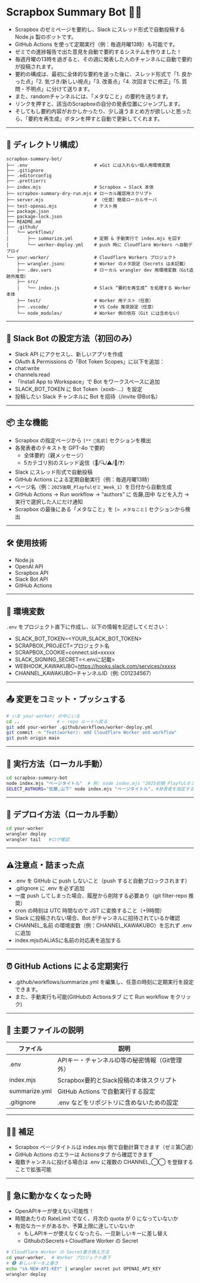 # Scrapbox Summary Bot 🤖📝
- Scrapbox のゼミページを要約し、Slack にスレッド形式で自動投稿する Node.js 製のボットです。
- GitHub Actions を使って定期実行（例：毎週月曜13時）も可能です。
- ゼミでの進捗報告で出た意見を自動で要約するシステムを作りました！
- 毎週月曜の13時を過ぎると、その週に発表した人のチャンネルに自動で要約が投稿されます。
- 要約の構成は、最初に全体的な要約を送った後に、スレッド形式で「1. 良かった点」「2. 気づき/新しい視点」「3. 改善点」「4.  次回までに修正」「5. 質問・不明点」に分けて送ります。
- また、randomチャンネルには、「メタなこと」の要約を送ります。
- リンクを押すと、該当のScrapboxの自分の発表位置にジャンプします。
- そしてもし要約内容がおかしかったり、少し違うまとめ方が欲しいと思ったら、「要約を再生成」ボタンを押すと自動で更新してくれます。

---

## 📂 ディレクトリ構成）

```
scrapbox-summary-bot/
├── .env                         # ★Git には入れない個人用環境変数
├── .gitignore
├── .editorconfig
├── .prettierrc
├── index.mjs                    # Scrapbox → Slack 本体
├── scrapbox-summary-dry-run.mjs # ローカル確認用スクリプト
├── server.mjs                   # （任意）簡易ローカルサーバ
├── test-openai.mjs              # テスト用
├── package.json
├── package-lock.json
├── README.md
├── .github/
│   └── workflows/
│       ├── summarize.yml        # 定期 & 手動実行で index.mjs を回す
│       └── worker-deploy.yml    # push 時に Cloudflare Workers へ自動デプロイ
└── your-worker/                 # Cloudflare Workers プロジェクト
    ├── wrangler.jsonc           # Worker のメタ設定（Secrets は未記載）
    ├── .dev.vars                # ローカル wrangler dev 用環境変数（Git追跡外推奨）
    ├── src/
    │   └── index.js             # Slack “要約を再生成” を処理する Worker 本体
    ├── test/                    # Worker 用テスト（任意）
    ├── .vscode/                 # VS Code 推奨設定（任意）
    └── node_modules/            # Worker 側の依存（Git には含めない）

```

---

## 🤖 Slack Bot の設定方法（初回のみ）
- Slack API にアクセスし、新しいアプリを作成
- OAuth & Permissions の「Bot Token Scopes」に以下を追加：
- chat:write
- channels:read
- 「Install App to Workspace」で Bot をワークスペースに追加
- SLACK_BOT_TOKEN に Bot Token（xoxb-...）を設定
- 投稿したい Slack チャンネルに Bot を招待（/invite @Bot名）

---

## 📦 主な機能

- Scrapbox の指定ページから `[** 🎤名前]` セクションを検出
- 各発表者のテキストを GPT-4o で要約
  - 全体要約（親メッセージ）
  - 5カテゴリ別のスレッド返信（👏/🔍/⚠/🚧/❓）
- Slack にスレッド形式で自動投稿
- GitHub Actions による定期自動実行（例：毎週月曜13時）
- ページ名（例：`2025後期_Playfulゼミ_Week_1`）を日付から自動生成
- GitHub Actions → Run workflow → “authors” に 佐藤,田中 などを入力 → 実行で選択した人にだけ通知
- Scrapbox の最後にある「メタなこと」を `[> メタなこと]` セクションから検出

---

## 🛠 使用技術

- Node.js
- OpenAI API
- Scrapbox API
- Slack Bot API
- GitHub Actions

---

## 📝 環境変数
`.env` をプロジェクト直下に作成し、以下の情報を記述してください：
- SLACK_BOT_TOKEN=<YOUR_SLACK_BOT_TOKEN>
- SCRAPBOX_PROJECT=プロジェクト名
- SCRAPBOX_COOKIE=connect.sid=xxxxx
- SLACK_SIGNING_SECRET=<.envに記載>
- WEBHOOK_KAWAKUBO=https://hooks.slack.com/services/xxxxx
- CHANNEL_KAWAKUBO=チャンネルID（例: C01234567）


---

## 📤 変更をコミット・プッシュする

```bash
# いま your-worker/ の中にいる
cd ..              # ← repo ルートへ戻る
git add your-worker .github/workflows/worker-deploy.yml
git commit -m "feat(worker): add Cloudflare Worker and workflow"
git push origin main


```

---

## 🚀 実行方法（ローカル手動）

```bash
cd scrapbox-summary-bot
node index.mjs "ページタイトル"  # 例: node index.mjs "2025前期_Playfulゼミ_Week_XX"
SELECT_AUTHORS="佐藤,山下" node index.mjs "ページタイトル". #発表者を指定する場合

```

---

## 🚀 デプロイ方法（ローカル手動）

```bash
cd your-worker
wrangler deploy
wrangler tail   #ログ確認

```

---

## ⚠️注意点・詰まった点
- .env を GitHub に push しないこと（push すると自動ブロックされます）
- .gitignore に .env を必ず追加
- 一度 push してしまった場合、履歴から削除する必要あり（git filter-repo 推奨）
- cron の時刻は UTC 時間なので JST に変換すること（+9時間）
- Slack に投稿されない場合、Bot がチャンネルに招待されているか確認
- CHANNEL_名前 の環境変数（例：CHANNEL_KAWAKUBO）を忘れず .env に追加
- index.mjsのALIASに名前の対応表を追加する

---

## ⏰ GitHub Actions による定期実行
- .github/workflows/summarize.yml を編集し、任意の時刻に定期実行を設定できます。
- また、手動実行も可能(GitHubの Actionsタブ にて Run workflow をクリック)

---

## 📘 主要ファイルの説明

| ファイル | 説明 |
----|----
| .env | APIキー・チャンネルID等の秘密情報（Git管理外） |
| index.mjs | Scrapbox要約とSlack投稿の本体スクリプト |
| summarize.yml | GitHub Actions で自動実行する設定 |
| .gitignore | .env などをリポジトリに含めないための設定 |


---

## 🙋‍♂️ 補足

- Scrapbox ページタイトルは index.mjs 側で自動計算できます（ゼミ第〇週）
- GitHub Actions のエラーは Actionsタブ から確認できます
- 複数チャンネルに投げる場合は .env に複数の CHANNEL_◯◯ を登録することで拡張可能

---

## 💸 急に動かなくなった時

- OpenAPIキーが使えない可能性！
- 時間あたりの RateLimit でなく、月次の quota が 0 になっていないか
- 有効なカードがあるか、予算上限に達していないか
    - もしAPIキーが使えなくなったら、一旦新しいキーに差し替え
    - GithubのSecrets＋Cloudflare Worker の Secret

```bash
# Cloudflare Worker の Secret書き換え方法
cd your-worker.  # Worker プロジェクト直下
# ❶ 新しいキーを上書き
echo "sk-NEW-API-KEY" | wrangler secret put OPENAI_API_KEY
wrangler deploy

```

